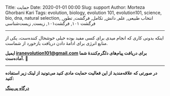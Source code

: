 Title: حمایت
Date: 2020-01-01 00:00
Slug: support
Author: Morteza Ghorbani Kari
Tags: evolution, biology, evolution 101, evolution101, science, bio, dna, natural selection, انتخاب طبیعی, علم, دانش, تکامل, فرگشت, تطور, فرگشت ۱۰۱, فرگشت۱۰۱, زیست, زیست‌شناسی

------
اینکه بدونی کاری که انجام میدی برای کسی مفید بوده خیلی خوشحال کننده‌ست، یکی از منابع انرژی برای ادامهٔ دادن دریافت بازخورد از شماست.

**ایمیل iranevolution101@gmail.com برای دریافت پیام‌های دلگرم‌کننده‌ٔ شما آماده‌ست. 🖖**

------
**در صورتی که علاقه‌مندید از این فعالیت حمایت مادی کنید می‌تونید از لینک زیر استفاده کنید:**

**[درگاه پی‌پینگ](https://payping.ir/@mortezagk)**


